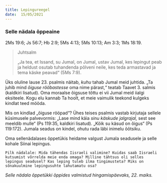 ```yaml
---
title: Lepingureegel  
date:  15/05/2021  
---
```


### Selle nädala õppeaine
2Ms 19:6; Js 56:7; Hb 2:9; 5Ms 4:13; 5Ms 10:13; Am 3:3; 1Ms 18:19.

> <p>Juhtsalm</p>
> „Ja tea, et Issand, su Jumal, on Jumal, ustav Jumal, kes lepingut peab ja heldust osutab tuhandenda põlveni neile, kes teda armastavad ja tema käske peavad“ (5Ms 7:9).

Üks oluline lause 23. psalmis näitab, _kuhu_ tahab Jumal meid juhtida. „Ta juhib mind _õiguse rööbastesse_ oma nime pärast,“ teatab Taavet 3. salmis (kaldkiri lisatud). Oma moraalse õigsuse tõttu ei vii Jumal meid iialgi eksiteele. Kogu elu kannab Ta hoolt, et meie vaimulik teekond kulgeks kindlat teed mööda.

Mis on kindlad „õiguse rööpad“? Ühes teises psalmis vastab kirjutaja sellele küsimusele palvevormis: „Lase mind käia _sinu käskude_ _jalgrajal,_ sest see meeldib mulle“ (Ps 119:35, kaldkiri lisatud). „Kõik su käsud on õigus“ (Ps 119:172). Jumala seadus on kindel, ohutu rada läbi inimelu õõtsiku.

Oma sellenädalases õppetükis heidame valgust Jumala seadusele ja selle kohale Siinai lepingus.

`Pilk nädalale: Mida tähendas Iisraeli valimine? Kuidas saab Iisraeli kutsumist võrrelda meie enda omaga? Milline tähtsus oli selles lepingus seadusel? Kas leping tuleb ilma tingimusteta? Miks on sõnakuulmine lepingusuhte lahutamatu osa?`

_Selle nädala õppetükki õppides valmistud hingamispäevaks, 22. maiks._